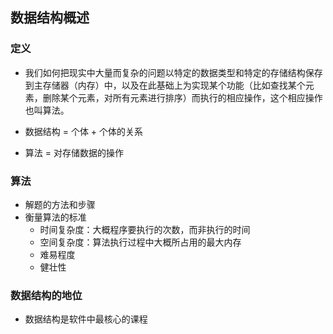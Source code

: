 ## 数据结构概述

### 定义

- 我们如何把现实中大量而复杂的问题以特定的数据类型和特定的存储结构保存到主存储器（内存）中，以及在此基础上为实现某个功能（比如查找某个元素，删除某个元素，对所有元素进行排序）而执行的相应操作，这个相应操作也叫算法。

- 数据结构 = 个体 + 个体的关系
- 算法 = 对存储数据的操作

### 算法

- 解题的方法和步骤
- 衡量算法的标准
  - 时间复杂度：大概程序要执行的次数，而非执行的时间
  - 空间复杂度：算法执行过程中大概所占用的最大内存
  - 难易程度
  - 健壮性

### 数据结构的地位

- 数据结构是软件中最核心的课程

